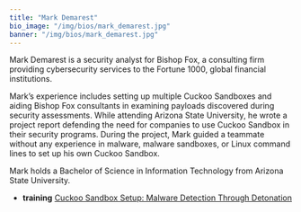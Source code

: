 ```yaml
---
title: "Mark Demarest"
bio_image: "/img/bios/mark_demarest.jpg"
banner: "/img/bios/mark_demarest.jpg"
---
```


Mark Demarest is a security analyst for Bishop Fox, a consulting firm providing cybersecurity services to the Fortune 1000, global financial institutions.

Mark’s experience includes setting up multiple Cuckoo Sandboxes and aiding Bishop Fox consultants in examining payloads discovered during security assessments. While attending Arizona State University, he wrote a project report defending the need for companies to use Cuckoo Sandbox in their security programs. During the project, Mark guided a teammate without any experience in malware, malware sandboxes, or Linux command lines to set up his own Cuckoo Sandbox.

Mark holds a Bachelor of Science in Information Technology from Arizona State University.

* **training** [Cuckoo Sandbox Setup: Malware Detection Through Detonation](/training/cuckoo_sandbox_setup_malware_detection_through_detonation)
